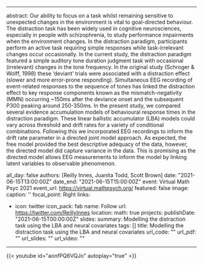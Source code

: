 
---

abstract: Our ability to focus on a task whilst remaining sensitive to unexpected changes in the environment is vital to goal-directed behaviour. The distraction task has been widely used in cognitive neurosciences, especially in people with schizophrenia, to study performance impairments when the environment changes. In the distraction paradigm, participants perform an active task requiring simple responses while task-irrelevant changes occur occasionally. In the current study, the distraction paradigm featured a simple auditory tone duration judgment task with occasional (irrelevant) changes in the tone frequency. In the original study (Schroger & Wolff, 1998) these ‘deviant’ trials were associated with a distraction effect (slower and more error-prone responding). Simultaneous EEG recording of event-related responses to the sequence of tones has linked the distraction effect to key response components known as the mismatch-negativity (MMN) occurring ~150ms after the deviance onset and the subsequent P300 peaking around 250-350ms. In the present study, we compared several evidence accumulation models of behavioural response times in the distraction paradigm. These linear ballistic accumulator (LBA) models could vary across threshold and drift rates for a variety of conditional combinations. Following this we incorporated EEG recordings to inform the drift rate parameter in a directed joint model approach. As expected, the free model provided the best descriptive adequacy of the data, however, the directed model did capture variance in the data. This is promising as the directed model allows EEG measurements to inform the model by linking latent variables to observable phenomenon.

all_day: false
authors: [Reilly Innes, Juanita Todd, Scott Brown]
date: "2021-06-15T13:00:00Z"
date_end: "2021-06-15T15:00:00Z"
event: Virtual Math Psyc 2021
event_url: https://virtual.mathpsych.org/
featured: false
image:
  caption: ''
  focal_point: Right
links:
- icon: twitter
  icon_pack: fab
  name: Follow
  url: https://twitter.com/ReillyInnes
location: 
math: true
projects:
publishDate: "2021-06-15T00:00:00Z"
slides: 
summary: Modelling the distraction task using the LBA and neural covariates
tags: []
title: Modelling the distraction task using the LBA and neural covariates
url_code: ""
url_pdf: ""
url_slides: ""
url_video: ""
---



{{< youtube id="aonfPQ6VQJo" autoplay="true" >}}


